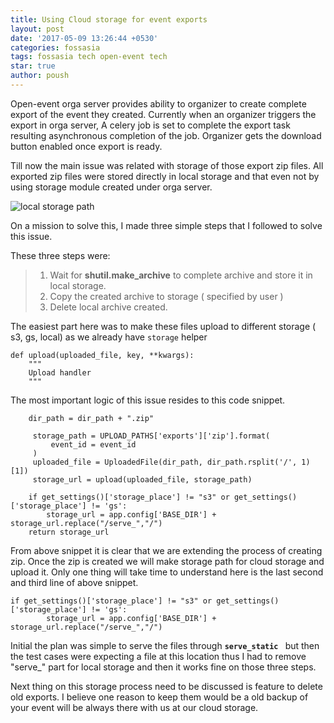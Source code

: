 ```yaml
---
title: Using Cloud storage for event exports
layout: post
date: '2017-05-09 13:26:44 +0530'
categories: fossasia
tags: fossasia tech open-event tech
star: true
author: poush
---
```


Open-event orga server provides ability to organizer to create complete export of the event they created. Currently when an organizer triggers the export in orga server, A celery job is set to complete the export task resulting asynchronous completion of the job. Organizer gets the download button enabled once export is ready.

Till now the main issue was related with storage of those export zip files. All exported zip files were stored directly in local storage and that even not by using storage module created under orga server.

![local storage path](/Screen%20Shot%202017-05-10%20at%207.11.36%20PM.png)

On a mission to solve this, I made three simple steps that I followed to solve this issue.

These three steps were:
> 1. Wait for **shutil.make_archive** to complete archive and store it in local storage.
> 2. Copy the created archive to storage ( specified by user )
> 3. Delete local archive created.

The easiest part here was to make these files upload to different storage ( s3, gs, local) as we already have ```storage``` helper

```
def upload(uploaded_file, key, **kwargs):
    """
    Upload handler
    """
```

The most important logic of this issue resides to this code snippet.
```
    dir_path = dir_path + ".zip"

     storage_path = UPLOAD_PATHS['exports']['zip'].format(
         event_id = event_id
     )
     uploaded_file = UploadedFile(dir_path, dir_path.rsplit('/', 1)[1])
     storage_url = upload(uploaded_file, storage_path)

    if get_settings()['storage_place'] != "s3" or get_settings()['storage_place'] != 'gs':
        storage_url = app.config['BASE_DIR'] + storage_url.replace("/serve_","/")
    return storage_url
```

From above snippet it is clear that we are extending the process of creating zip. Once the zip is created we will make storage path for cloud storage and upload it. Only one thing will take time to understand here is the last second and third line of above snippet.

```
if get_settings()['storage_place'] != "s3" or get_settings()['storage_place'] != 'gs':
        storage_url = app.config['BASE_DIR'] + storage_url.replace("/serve_","/")
```

Initial the plan was simple to serve the files through **```serve_static ```** but then the test cases were expecting a file at this location thus I had to remove "serve_" part for local storage and then it works fine on those three steps.

Next thing on this storage process need to be discussed is feature to delete old exports. I believe one reason to keep them would be a old backup of your event will be always there with us at our cloud storage.